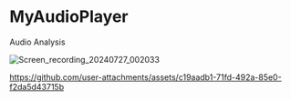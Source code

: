 # MyAudioPlayer
 Audio Analysis
 </br>

![Screen_recording_20240727_002033](https://github.com/user-attachments/assets/e5bb1fc9-f480-48c4-aae5-864aaa7b4084)


https://github.com/user-attachments/assets/c19aadb1-71fd-492a-85e0-f2da5d43715b

